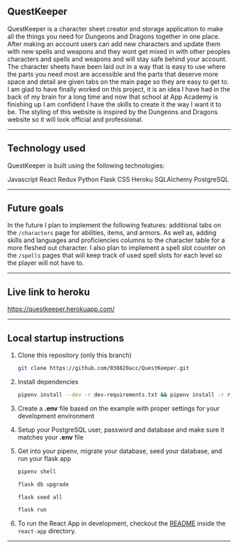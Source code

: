 ## QuestKeeper 
QuestKeeper is a character sheet creator and storage application to make all the things you need for Dungeons and Dragons together in one place. After making an account users can add new characters and update them with new spells and weapons and they wont get mixed in with other peoples characters and spells and weapons and will stay safe behind your account. The character sheets have been laid out in a way that is easy to use where the parts you need most are accessible and the parts that deserve more space and detail are given tabs on the main page so they are easy to get to. I am glad to have finally worked on this project, it is an idea I have had in the back of my brain for a long time and now that school at App Academy is finishing up I am confident I have the skills to create it the way I want it to be. The styling of this website is inspired by the Dungeons and Dragons website so it will look official and professional. 
***
## Technology used
QuestKeeper is built using the following technologies:

Javascript
React
Redux
Python
Flask
CSS
Heroku
SQLAlchemy
PostgreSQL
***
## Future goals
In the future I plan to implement the following features:
additional tabs on the `/characters` page for abilities, items, and armors. As well as, adding skills and languages and proficiencies columns to the character table for a more fleshed out character. I also plan to implement a spell slot counter on the `/spells` pages that will keep track of used spell slots for each level so the player will not have to.

***
## Live link to heroku
https://questkeeper.herokuapp.com/

***
## Local startup instructions

1. Clone this repository (only this branch)

   ```bash
   git clone https://github.com/030820acc/QuestKeeper.git
   ```

2. Install dependencies

      ```bash
      pipenv install --dev -r dev-requirements.txt && pipenv install -r requirements.txt
      ```

3. Create a **.env** file based on the example with proper settings for your
   development environment
4. Setup your PostgreSQL user, password and database and make sure it matches your **.env** file

5. Get into your pipenv, migrate your database, seed your database, and run your flask app

   ```bash
   pipenv shell
   ```

   ```bash
   flask db upgrade
   ```

   ```bash
   flask seed all
   ```

   ```bash
   flask run
   ```

6. To run the React App in development, checkout the [README](./react-app/README.md) inside the `react-app` directory.

***
